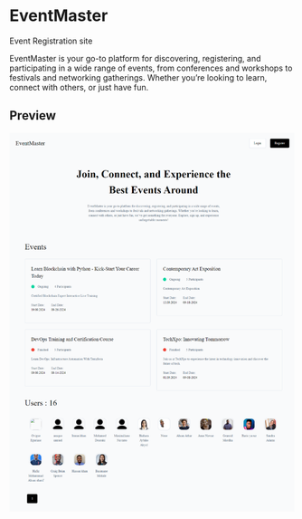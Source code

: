 # EventMaster
Event Registration site

EventMaster is your go-to platform for discovering, registering, and participating in a wide range of events, from conferences and workshops to festivals and networking gatherings. Whether you’re looking to learn, connect with others, or just have fun.

## Preview
<!--Images-->

![Picture 1](eventmaster.png)